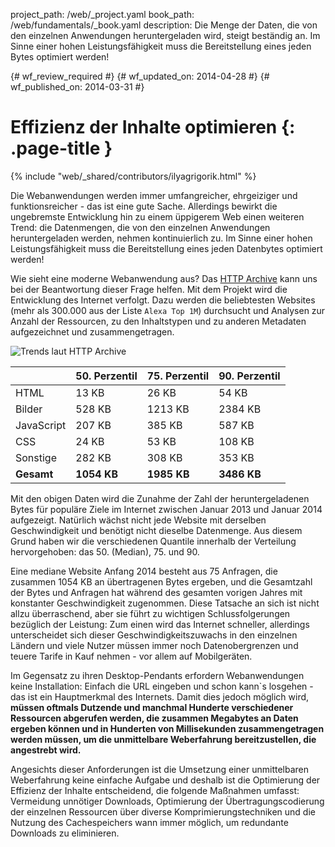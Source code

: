 project_path: /web/_project.yaml
book_path: /web/fundamentals/_book.yaml
description: Die Menge der Daten, die von den einzelnen Anwendungen heruntergeladen wird, steigt beständig an. Im Sinne einer hohen Leistungsfähigkeit muss die Bereitstellung eines jeden Bytes optimiert werden!

{# wf_review_required #}
{# wf_updated_on: 2014-04-28 #}
{# wf_published_on: 2014-03-31 #}

# Effizienz der Inhalte optimieren {: .page-title }

{% include "web/_shared/contributors/ilyagrigorik.html" %}



Die Webanwendungen werden immer umfangreicher, ehrgeiziger und funktionsreicher - das ist eine gute Sache. Allerdings bewirkt die ungebremste Entwicklung hin zu einem üppigerem Web einen weiteren Trend: die Datenmengen, die von den einzelnen Anwendungen heruntergeladen werden, nehmen kontinuierlich zu. Im Sinne einer hohen Leistungsfähigkeit muss die Bereitstellung eines jeden Datenbytes optimiert werden!


Wie sieht eine moderne Webanwendung aus? Das [HTTP Archive](http://httparchive.org/) kann uns bei der Beantwortung dieser Frage helfen. Mit dem Projekt wird die Entwicklung des Internet verfolgt. Dazu werden die beliebtesten Websites (mehr als 300.000 aus der Liste `Alexa Top 1M`) durchsucht und Analysen zur Anzahl der Ressourcen, zu den Inhaltstypen und zu anderen Metadaten aufgezeichnet und zusammengetragen.

<img src="images/http-archive-trends.png" class="center" alt="Trends laut HTTP Archive">

<table class="mdl-data-table mdl-js-data-table">
<thead>
  <tr>
    <th></th>
    <th>50. Perzentil</th>
    <th>75. Perzentil</th>
    <th>90. Perzentil</th>
  </tr>
</thead>
<tr>
  <td data-th="Typ">HTML</td>
  <td data-th="50%">13 KB</td>
  <td data-th="75%">26 KB</td>
  <td data-th="90%">54 KB</td>
</tr>
<tr>
  <td data-th="Typ">Bilder</td>
  <td data-th="50%">528 KB</td>
  <td data-th="75%">1213 KB</td>
  <td data-th="90%">2384 KB</td>
</tr>
<tr>
  <td data-th="Typ">JavaScript</td>
  <td data-th="50%">207 KB</td>
  <td data-th="75%">385 KB</td>
  <td data-th="90%">587 KB</td>
</tr>
<tr>
  <td data-th="Typ">CSS</td>
  <td data-th="50%">24 KB</td>
  <td data-th="75%">53 KB</td>
  <td data-th="90%">108 KB</td>
</tr>
<tr>
  <td data-th="Typ">Sonstige</td>
  <td data-th="50%">282 KB</td>
  <td data-th="75%">308 KB</td>
  <td data-th="90%">353 KB</td>
</tr>
<tr>
  <td data-th="Typ"><strong>Gesamt</strong></td>
  <td data-th="50%"><strong>1054 KB</strong></td>
  <td data-th="75%"><strong>1985 KB</strong></td>
  <td data-th="90%"><strong>3486 KB</strong></td>
</tr>
</table>

Mit den obigen Daten wird die Zunahme der Zahl der heruntergeladenen Bytes für populäre Ziele im Internet zwischen Januar 2013 und Januar 2014 aufgezeigt. Natürlich wächst nicht jede Website mit derselben Geschwindigkeit und benötigt nicht dieselbe Datenmenge. Aus diesem Grund haben wir die verschiedenen Quantile innerhalb der Verteilung hervorgehoben: das 50. (Median), 75. und 90.

Eine mediane Website Anfang 2014 besteht aus 75 Anfragen, die zusammen 1054 KB an übertragenen Bytes ergeben, und die Gesamtzahl der Bytes und Anfragen hat während des gesamten vorigen Jahres mit konstanter Geschwindigkeit zugenommen. Diese Tatsache an sich ist nicht allzu überraschend, aber sie führt zu wichtigen Schlussfolgerungen bezüglich der Leistung: Zum einen wird das Internet schneller, allerdings unterscheidet sich dieser Geschwindigkeitszuwachs in den einzelnen Ländern und viele Nutzer müssen immer noch Datenobergrenzen und teuere Tarife in Kauf nehmen - vor allem auf Mobilgeräten.

Im Gegensatz zu ihren Desktop-Pendants erfordern Webanwendungen keine Installation: Einfach die URL eingeben und schon kann`s losgehen - das ist ein Hauptmerkmal des Internets. Damit dies jedoch möglich wird, **müssen oftmals Dutzende und manchmal Hunderte verschiedener Ressourcen abgerufen werden, die zusammen Megabytes an Daten ergeben können und in Hunderten von Millisekunden zusammengetragen werden müssen, um die unmittelbare Weberfahrung bereitzustellen, die angestrebt wird.**

Angesichts dieser Anforderungen ist die Umsetzung einer unmittelbaren Weberfahrung keine einfache Aufgabe und deshalb ist die Optimierung der Effizienz der Inhalte entscheidend, die folgende Maßnahmen umfasst: Vermeidung unnötiger Downloads, Optimierung der Übertragungscodierung der einzelnen Ressourcen über diverse Komprimierungstechniken und die Nutzung des Cachespeichers wann immer möglich, um redundante Downloads zu eliminieren.


